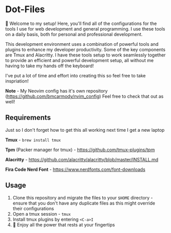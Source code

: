 # Dot-Files

:wave: Welcome to my setup! Here, you'll find all of the configurations for the tools I use for web development
and general programming. I use these tools on a daily basis, both for personal
and professional development.

This development environment uses a combination of powerful tools and plugins to
enhance my developer productivity. Some of the key components are Tmux and
Alacritty. I have these tools setup to work seamlessly together to provide an efficient
and powerful development setup, all without me having to take my hands off the
keyboard!

I've put a lot of time and effort into creating this so feel free to take inspriation!

**Note** - My Neovim config has it's own repository (https://github.com/bmcarmody/nvim_config) Feel free to check that out as well!

## Requirements

Just so I don't forget how to get this all working next time I get a new laptop

**Tmux** - `brew install tmux`

**Tpm** (Packer manager for tmux) - https://github.com/tmux-plugins/tpm

**Alacritty** - https://github.com/alacritty/alacritty/blob/master/INSTALL.md

**Fira Code Nerd Font** - https://www.nerdfonts.com/font-downloads

## Usage

1. Clone this repository and migrate the files to your `$HOME` directory - ensure
   that you don't have any duplicate files as this might override their configurations
2. Open a tmux session - `tmux`
3. Install tmux plugins by entering `<C-a>I`
4. :tada: Enjoy all the power that rests at your fingertips
